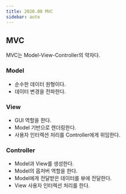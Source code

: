 ```yaml
---
title: 2020.08 MVC
sidebar: auto
---
```


## MVC
MVC는 Model-View-Controller의 약자다.

### Model
- 순수한 데이터 원형이다.
- 데이터 변경을 전파한다.

### View
- GUI 역할을 한다.
- Model 기반으로 렌더링한다.
- 사용자 인터렉션 처리를 Controller에게 위임한다.

### Controller
- Model과 View를 생성한다.
- Model의 옵저버 역할을 한다.
- Model에게 전달받은 데이터를 뷰에 전달한다.
- View 사용자 인터렉션 처리를 한다.
